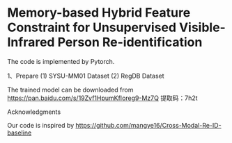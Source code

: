 # Memory-based Hybrid Feature Constraint for Unsupervised Visible-Infrared Person Re-identification

The code is implemented by Pytorch.

1、Prepare
   (1) SYSU-MM01 Dataset
   (2) RegDB Dataset 
  






The trained model can be downloaded from https://pan.baidu.com/s/19Zvf1HpumKfIoreg9-Mz7Q 提取码：7h2t





Acknowledgments

Our code is inspired by https://github.com/mangye16/Cross-Modal-Re-ID-baseline
